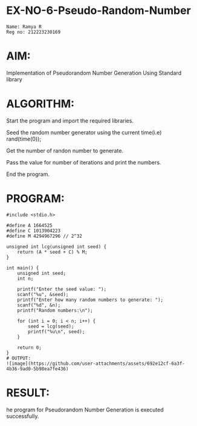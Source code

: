 # EX-NO-6-Pseudo-Random-Number
```
Name: Ramya R
Reg no: 212223230169
```
# AIM: 
Implementation of Pseudorandom Number Generation Using Standard library

# ALGORITHM:
Start the program and import the required libraries.


Seed the random number generator using the current time(i.e) rand(time(0));

Get the number of randon number to generate.

Pass the value for number of iterations and print the numbers.

End the program.

# PROGRAM:
```
#include <stdio.h>

#define A 1664525
#define C 1013904223
#define M 4294967296 // 2^32

unsigned int lcg(unsigned int seed) {
    return (A * seed + C) % M;
}

int main() {
    unsigned int seed;
    int n;

    printf("Enter the seed value: ");
    scanf("%u", &seed);
    printf("Enter how many random numbers to generate: ");
    scanf("%d", &n);
    printf("Random numbers:\n");

    for (int i = 0; i < n; i++) {
        seed = lcg(seed);
        printf("%u\n", seed);
    }

    return 0;
}
# OUTPUT:
![image](https://github.com/user-attachments/assets/692e12cf-6a3f-4b36-9ad0-5b98ea7fe436)
```
# RESULT:
he program for Pseudorandom Number Generation is executed successfully.
